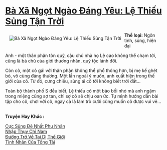 <a href="https://utruyen.com/truyen/ba-xa-ngot-ngao-dang-yeu-le-thieu-sung-tan-troi/17409/" title="Bà Xã Ngọt Ngào Đáng Yêu: Lệ Thiếu Sủng Tận Trời"><h1>Bà Xã Ngọt Ngào Đáng Yêu: Lệ Thiếu Sủng Tận Trời</h1></a><div style="display:table"><img align="right" style="float: left; padding: 10px;" src="https://utruyen.com/images/story/200x260/ba-xa-ngot-ngao-dang-yeu-le-thieu-sung-tan-troi.jpg" alt="Bà Xã Ngọt Ngào Đáng Yêu: Lệ Thiếu Sủng Tận Trời"><b>Thể loại: </b>Ngôn tình, sủng, hiện đại<p></p>Anh - một thân phận tôn quý, cậu chủ nhà họ Lệ cao không thể chạm tới, cũng là bá chủ của giới thương nhân, quý tộc lánh đời.<p></p>Còn cô, một cô gái với thân phận không thể phổ thông hơn, bị mẹ kế ghét bỏ, vô cùng đáng thương. Một lần ngoài ý muốn, anh xuất hiện trong thế giới của cô. Từ đó, cưng chiều, sủng ái cô tới không biết trời đất...<p></p>Toàn bộ thành phố S đều biết, Lệ thiếu có một bảo bối nhỏ mà anh ngậm trong miệng cũng sợ tan, chỉ sợ cô sẽ chịu oan ức. Tự mình hướng dẫn bài tập cho cô, chơi với cô, ngay cả là làm trò cười cũng muốn cô được vui vẻ...</div><p><br><b>Truyện Hay Khác :</b></p><a href="https://utruyen.com/truyen/cuc-sung-de-nhat-phu-nhan/17408/" alt="Cực Sủng Đệ Nhất Phu Nhân">Cực Sủng Đệ Nhất Phu Nhân</a><br/><a href="https://github.com/quanluxury/ngontinhhot/tree/master/truyenhay/20606/" alt="Nhập Thụy Chỉ Nam">Nhập Thụy Chỉ Nam</a><br/><a href="https://github.com/quanluxury/ngontinhhot/tree/master/truyenhay/17564/" alt="Đường Trở Về Tại Dị Thế Giới">Đường Trở Về Tại Dị Thế Giới</a><br/><a href="https://github.com/quanluxury/ngontinhhot/tree/master/truyenhay/18980/" alt="Tình Nhân Của Tổng Tài">Tình Nhân Của Tổng Tài</a><br/>